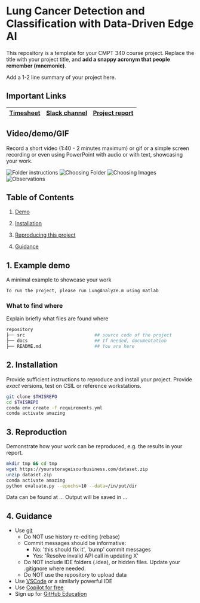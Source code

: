 # Lung Cancer Detection and Classification with Data-Driven Edge AI
This repository is a template for your CMPT 340 course project.
Replace the title with your project title, and **add a snappy acronym that people remember (mnemonic)**.

Add a 1-2 line summary of your project here.

## Important Links

| [Timesheet](https://1sfu-my.sharepoint.com/:x:/g/personal/kabhishe_sfu_ca/EddggLEPrOJNpTiH1h9BxhAB3GUpRsF88dDLO90pXA7EPA?e=0xtMqg) | [Slack channel](https://app.slack.com/client/T05JYJAF22G/C05TEBSKT6W) | [Project report](https://www.overleaf.com/project/650ca32f235ab08e6431bc14) |
|-----------|---------------|-------------------------|


## Video/demo/GIF
Record a short video (1:40 - 2 minutes maximum) or gif or a simple screen recording or even using PowerPoint with audio or with text, showcasing your work.

![Folder instructions](https://i.imgur.com/7bhI5J0.png)
![Choosing Folder](https://i.imgur.com/TpgQZEN.png)
![Choosing Images](https://i.imgur.com/9xmU8wq.png)
![Observations](https://i.imgur.com/srq4UDi.png)


## Table of Contents
1. [Demo](#demo)

2. [Installation](#installation)

3. [Reproducing this project](#repro)

4. [Guidance](#guide)


<a name="demo"></a>
## 1. Example demo

A minimal example to showcase your work

```
To run the project, please run LungAnalyze.m using matlab
```

### What to find where

Explain briefly what files are found where

```bash
repository
├── src                          ## source code of the project
├── docs                         ## If needed, documentation   
├── README.md                    ## You are here
```

<a name="installation"></a>

## 2. Installation

Provide sufficient instructions to reproduce and install your project. 
Provide _exact_ versions, test on CSIL or reference workstations.

```bash
git clone $THISREPO
cd $THISREPO
conda env create -f requirements.yml
conda activate amazing
```

<a name="repro"></a>
## 3. Reproduction
Demonstrate how your work can be reproduced, e.g. the results in your report.
```bash
mkdir tmp && cd tmp
wget https://yourstorageisourbusiness.com/dataset.zip
unzip dataset.zip
conda activate amazing
python evaluate.py --epochs=10 --data=/in/put/dir
```
Data can be found at ...
Output will be saved in ...

<a name="guide"></a>
## 4. Guidance

- Use [git](https://git-scm.com/book/en/v2)
    - Do NOT use history re-editing (rebase)
    - Commit messages should be informative:
        - No: 'this should fix it', 'bump' commit messages
        - Yes: 'Resolve invalid API call in updating X'
    - Do NOT include IDE folders (.idea), or hidden files. Update your .gitignore where needed.
    - Do NOT use the repository to upload data
- Use [VSCode](https://code.visualstudio.com/) or a similarly powerful IDE
- Use [Copilot for free](https://dev.to/twizelissa/how-to-enable-github-copilot-for-free-as-student-4kal)
- Sign up for [GitHub Education](https://education.github.com/) 
